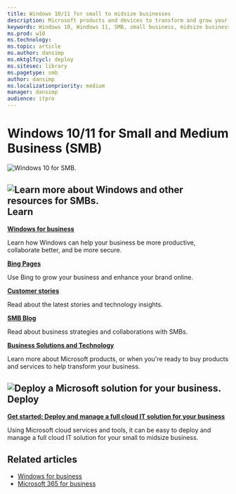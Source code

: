 ```yaml
---
title: Windows 10/11 for small to midsize businesses
description: Microsoft products and devices to transform and grow your businessLearn how to use Windows 10 for your small to midsize business.
keywords: Windows 10, Windows 11, SMB, small business, midsize business, business
ms.prod: w10
ms.technology: 
ms.topic: article
ms.author: dansimp
ms.mktglfcycl: deploy
ms.sitesec: library
ms.pagetype: smb
author: dansimp
ms.localizationpriority: medium
manager: dansimp
audience: itpro
---
```


# Windows 10/11 for Small and Medium Business (SMB)

![Windows 10 for SMB.](images/smb_portal_banner.png)

## ![Learn more about Windows and other resources for SMBs.](images/learn.png) Learn

**[Windows for business](https://www.microsoft.com/windows/business)**

Learn how Windows can help your business be more productive, collaborate better, and be more secure.

**[Bing Pages](https://www.microsoft.com/bing/bing-pages-overview)**

Use Bing to grow your business and enhance your brand online.

**[Customer stories](https://customers.microsoft.com/)**

Read about the latest stories and technology insights.

**[SMB Blog](https://techcommunity.microsoft.com/t5/small-and-medium-business-blog/bg-p/Microsoft365BusinessBlog)**

Read about business strategies and collaborations with SMBs.

**[Business Solutions and Technology](https://www.microsoft.com/store/b/business)**

Learn more about Microsoft products, or when you're ready to buy products and services to help transform your business.

## ![Deploy a Microsoft solution for your business.](images/deploy.png) Deploy

**[Get started: Deploy and manage a full cloud IT solution for your business](cloud-mode-business-setup.md)**

Using Microsoft cloud services and tools, it can be easy to deploy and manage a full cloud IT solution for your small to midsize business.

## Related articles

- [Windows for business](https://www.microsoft.com/windows/business)
- [Microsoft 365 for business](https://www.microsoft.com/microsoft-365/business)
